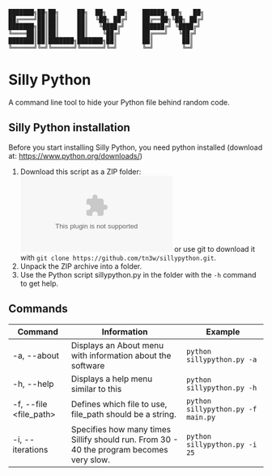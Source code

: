 ```
███████╗██╗██╗     ██╗  ██╗   ██╗    ██████╗ ██╗   ██╗
██╔════╝██║██║     ██║  ╚██╗ ██╔╝    ██╔══██╗╚██╗ ██╔╝
███████╗██║██║     ██║   ╚████╔╝     ██████╔╝ ╚████╔╝ 
╚════██║██║██║     ██║    ╚██╔╝      ██╔═══╝   ╚██╔╝  
███████║██║███████╗███████╗██║       ██║        ██║   
╚══════╝╚═╝╚══════╝╚══════╝╚═╝       ╚═╝        ╚═╝ 
```
# Silly Python
A command line tool to hide your Python file behind random code.

## Silly Python installation
Before you start installing Silly Python, you need python installed (download at: https://www.python.org/downloads/)
1. Download this script as a ZIP folder: ![Click here](https://github.com/tn3w/sillypython/archive/refs/heads/master.zip) or use git to download it with `git clone https://github.com/tn3w/sillypython.git`.
2. Unpack the ZIP archive into a folder.
3. Use the Python script sillypython.py in the folder with the `-h` command to get help.

## Commands
| Command                   | Information                                                                              | Example                            |
| ------------------------- | ---------------------------------------------------------------------------------------- | ---------------------------------- |
| -a, --about               | Displays an About menu with information about the software                               | `python sillypython.py -a`         |
| -h, --help                | Displays a help menu similar to this                                                     | `python sillypython.py -h`         |
| -f, --file <file_path>    | Defines which file to use, file_path should be a string.                                 | `python sillypython.py -f main.py` |
| -i, --iterations <number> | Specifies how many times Sillify should run. From 30 - 40 the program becomes very slow. | `python sillypython.py -i 25`      |
